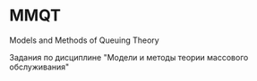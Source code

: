 # MMQT
Models and Methods of Queuing Theory

Задания по дисциплине "Модели и методы теории массового обслуживания"
